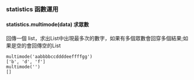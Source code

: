 ### statistics 函數運用
#### statistics.multimode(data) 求眾數
回傳一個 list，求出List中出現最多次的數字，如果有多個眾數會回穿多個結果;如果是空的會回傳空的List
```
multimode('aabbbbccddddeeffffgg')
['b', 'd', 'f']
multimode('')
[]
```